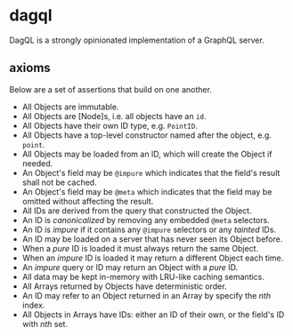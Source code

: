 # dagql

DagQL is a strongly opinionated implementation of a GraphQL server.

## axioms

Below are a set of assertions that build on one another.

* All Objects are immutable.
* All Objects are [Node]s, i.e. all objects have an `id`.
* All Objects have their own ID type, e.g. `PointID`.
* All Objects have a top-level constructor named after the object, e.g. `point`.
* All Objects may be loaded from an ID, which will create the Object if needed.
* An Object's field may be `@impure` which indicates that the field's result shall not be cached.
* An Object's field may be `@meta` which indicates that the field may be omitted without affecting the result.
* All IDs are derived from the query that constructed the Object.
* An ID is *canonicalized* by removing any embedded `@meta` selectors.
* An ID is *impure* if it contains any `@impure` selectors or any *tainted* IDs.
* An ID may be loaded on a server that has never seen its Object before.
* When a *pure* ID is loaded it must always return the same Object.
* When an *impure* ID is loaded it may return a different Object each time.
* An *impure* query or ID may return an Object with a *pure* ID.
* All data may be kept in-memory with LRU-like caching semantics.
* All Arrays returned by Objects have deterministic order.
* An ID may refer to an Object returned in an Array by specify the *nth* index.
* All Objects in Arrays have IDs: either an ID of their own, or the field's ID with *nth* set.
